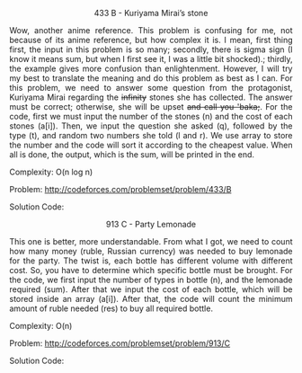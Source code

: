 <p align="center">433 B - Kuriyama Mirai’s stone</p>

<p align="justify">
Wow, another anime reference. This problem is confusing for me, not because of its anime reference, but how complex it is. I mean, first thing first, the input in this problem is so many; secondly, there is sigma sign (I know it means sum, but when I first see it, I was a little bit shocked).; thirdly, the example gives more confusion than enlightenment. However, I will try my best to translate the meaning and do this problem as best as I can. For this problem, we need to answer some question from the protagonist, Kuriyama Mirai regarding the <strike>infinity</strike> stones she has collected. The answer must be correct; otherwise, she will be upset <strike>and call you 'baka;</strike>. For the code, first we must input the number of the stones (n) and the cost of each stones (a[i]). Then, we input the question she asked (q), followed by the type (t), and random two numbers she told (l and r). We use array to store the number and the code will sort it according to the cheapest value. When all is done, the output, which is the sum, will be printed in the end.

Complexity: O(n log n)

Problem: http://codeforces.com/problemset/problem/433/B

Solution Code: 

<p align="center">913 C - Party Lemonade</p>

<p align="justify">
This one is better, more understandable. From what I got, we need to count how many money (ruble, Russian currency) was needed to buy lemonade for the party. The twist is, each bottle has different volume with different cost. So, you have to determine which specific bottle must be brought. For the code, we first input the number of types in bottle (n), and the lemonade required (sum). After that we input the cost of each bottle, which will be stored inside an array (a[i]). After that, the code will count the minimum amount of ruble needed (res) to buy all required bottle.

Complexity: O(n)

Problem: http://codeforces.com/problemset/problem/913/C

Solution Code:

